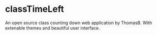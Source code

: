 # classTimeLeft
 
An open source class counting down web application by ThomasB. With extenable themes and beautiful user interface.